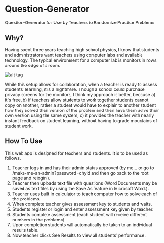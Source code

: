 Question-Generator
==================

Question-Generator for Use by Teachers to Randomize Practice Problems

Why?
-----------
Having spent three years teaching high school physics, I know that students and administrators want teachers using computer labs and available technology.  The typical environment for a computer lab is monitors in rows around the edge of a room.

![alt tag](https://raw.github.com/peoplespete/Question-Generator/master/public/images/computerLab.png)

While this setup allows for collaboration, when a teacher is ready to assess students' learning, it is a nightmare.  Though a school could purchase privacy screens for the monitors, I think my approach is better, because a) it's free, b) if teachers allow students to work together students cannot copy on another, rather a student would have to explain to another student how they solved their version of the problem and then have them solve their own version using the same system, c) it provides the teacher with nearly instant feedback on student learning, without having to grade mountains of student work.

How To Use
-----------
This web app is designed for teachers and students.  It is to be used as follows.

1. Teacher logs in and has their admin status approved (by me... or go to /make-me-an-admin?password=chyld and then go back to the root page and relogin.).
2. Teacher then uploads text file with questions (Word Documents may be saved as text files by using the Save As feature in Microsoft Word.).
3. Teacher uses built in calculator to teach computer how to solve each of the problems.
4. When complete teacher gives assessment key to students and waits.
5. Students register or login and enter assessment key given by teacher.
6. Students complete assessment (each student will receive different numbers in the problems).
7. Upon completion students will automatically be taken to an individual results table.
8. Now teacher clicks See Results to view all students' performance.
